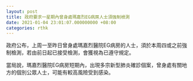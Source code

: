 ```yaml
---
layout: post
title: 政府要求一星期內曾身處瑪嘉烈EG病房人士須強制檢測
date: 2021-01-04 23:01:07.000000000 +08:00
categories: rthk
---
```


政府公布，上周一至昨日曾身處瑪嘉烈醫院EG病房的人士，須於本周四或之前強制檢測，若由前日起已接受檢測，會獲視為已遵守規定。

當局說，瑪嘉烈醫院EG病房短期內，出現多宗新型肺炎確診個案，曾身處有關地方的個別公眾人士，可能有較高風險受到感染。
